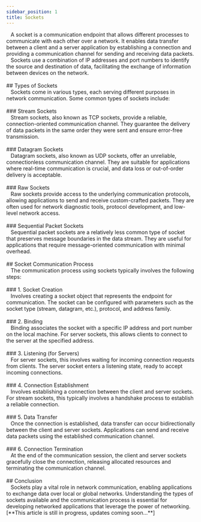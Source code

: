 ```yaml
---
sidebar_position: 1
title: Sockets
---
```


<link href="https://fonts.cdnfonts.com/css/poppins" rel="stylesheet"/>
<div style={{ fontFamily: 'Poppins, sans-serif' }}>
  <div>
    &nbsp; &nbsp;A socket is a <span style={{ color: 'var(--md-basic-highlight)' }}>communication endpoint</span> that allows different processes to communicate with each other over a network. It enables data transfer between a client and a server application by establishing a connection and providing a communication channel for sending and receiving data packets.
  </div>
  <div>
    &nbsp; &nbsp;Sockets use a combination of <span style={{ color: 'var(--md-basic-highlight)' }}>IP addresses and port numbers</span> to identify the source and destination of data, facilitating the exchange of information between devices on the network.
  </div>
  <br/>
  ## <span style={{ color: 'var(--md-secondary-title-color)' }}>Types of Sockets</span>
  <div>
    &nbsp; &nbsp;Sockets come in various types, each serving different purposes in network communication. Some common types of sockets include:
  </div>
  <br/>
  ### <span style={{ color: 'var(--md-tertiary-title-color)' }}>Stream Sockets</span>
  <div>
    &nbsp; &nbsp;Stream sockets, also known as <span style={{ color: 'var(--md-basic-highlight)' }}>TCP sockets</span>, provide a reliable, connection-oriented communication channel. They guarantee the delivery of data packets in the same order they were sent and ensure error-free transmission.
  </div>
  <br/>
  ### <span style={{ color: 'var(--md-tertiary-title-color)' }}>Datagram Sockets</span>
  <div>
    &nbsp; &nbsp;Datagram sockets, also known as <span style={{ color: 'var(--md-basic-highlight)' }}>UDP sockets</span>, offer an unreliable, connectionless communication channel. They are suitable for applications where real-time communication is crucial, and data loss or out-of-order delivery is acceptable.
  </div>
  <br/>
  ### <span style={{ color: 'var(--md-tertiary-title-color)' }}>Raw Sockets</span>
  <div>
    &nbsp; &nbsp;Raw sockets provide access to the underlying communication protocols, allowing applications to send and receive custom-crafted packets. They are often used for network diagnostic tools, protocol development, and low-level network access.
  </div>
  <br/>
  ### <span style={{ color: 'var(--md-tertiary-title-color)' }}>Sequential Packet Sockets</span>
  <div>
    &nbsp; &nbsp;Sequential packet sockets are a relatively less common type of socket that preserves message boundaries in the data stream. They are useful for applications that require message-oriented communication with minimal overhead.
  </div>
  <br/>
  ## <span style={{ color: 'var(--md-secondary-title-color)' }}>Socket Communication Process</span>
  <div>
    &nbsp; &nbsp;The communication process using sockets typically involves the following steps:
  </div>
  <br/>
  ### <span style={{ color: 'var(--md-tertiary-title-color)' }}>1. Socket Creation</span>
  <div>
    &nbsp; &nbsp;Involves creating a socket object that represents the endpoint for communication. The socket can be configured with parameters such as the socket type (stream, datagram, etc.), protocol, and address family.
  </div>
  <br/>
  ### <span style={{ color: 'var(--md-tertiary-title-color)' }}>2. Binding</span>
  <div>
    &nbsp; &nbsp;Binding associates the socket with a specific IP address and port number on the local machine. For server sockets, this allows clients to connect to the server at the specified address.
  </div>
  <br/>
  ### <span style={{ color: 'var(--md-tertiary-title-color)' }}>3. Listening (for Servers)</span>
  <div>
    &nbsp; &nbsp;For server sockets, this involves waiting for incoming connection requests from clients. The server socket enters a listening state, ready to accept incoming connections.
  </div>
  <br/>
  ### <span style={{ color: 'var(--md-tertiary-title-color)' }}>4. Connection Establishment</span>
  <div>
    &nbsp; &nbsp;Involves establishing a connection between the client and server sockets. For stream sockets, this typically involves a handshake process to establish a reliable connection.
  </div>
  <br/>
  ### <span style={{ color: 'var(--md-tertiary-title-color)' }}>5. Data Transfer</span>
  <div>
    &nbsp; &nbsp;Once the connection is established, data transfer can occur bidirectionally between the client and server sockets. Applications can send and receive data packets using the established communication channel.
  </div>
  <br/>
  ### <span style={{ color: 'var(--md-tertiary-title-color)' }}>6. Connection Termination</span>
  <div>
    &nbsp; &nbsp;At the end of the communication session, the client and server sockets gracefully close the connection, releasing allocated resources and terminating the communication channel.
  </div>
  <br/>
  ## <span style={{ color: 'var(--md-secondary-title-color)' }}>Conclusion</span>
  <div>
    &nbsp; &nbsp;Sockets play a vital role in network communication, enabling applications to exchange data over local or global networks. Understanding the types of sockets available and the communication process is essential for developing networked applications that leverage the power of networking.
  </div>
  <div>
    [**This article is still in progress, updates coming soon...**]
  </div>
</div>
